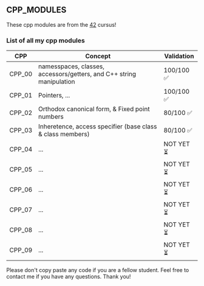 ## CPP_MODULES

These cpp modules are from the [42](https://42.fr) cursus!

### List of all my cpp modules

| CPP | Concept |Validation |
| ------ | ------ | ------ |
| CPP_00 | namesspaces, classes, accessors/getters, and C++ string manipulation | 100/100 ✅ |
| CPP_01 | Pointers, ...  | 100/100 ✅ |
| CPP_02 | Orthodox canonical form, & Fixed point numbers |  80/100 ✅ |
| CPP_03 | Inheretence, access specifier (base class & class members) |  80/100 ✅ |
| CPP_04 | ... | NOT YET ⏳ |
| CPP_05 | ... | NOT YET ⏳ |
| CPP_06 | ... | NOT YET ⏳ |
| CPP_07 | ... | NOT YET ⏳ |
| CPP_08 | ... | NOT YET ⏳ |
| CPP_09 | ... | NOT YET ⏳ |

Please don't copy paste any code if you are a fellow student.
Feel free to contact me if you have any questions. Thank you!

